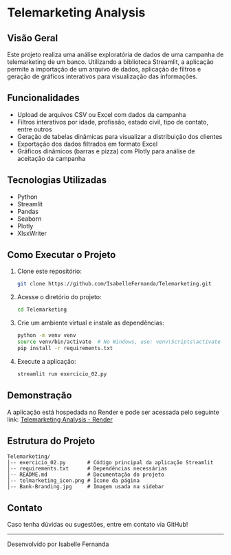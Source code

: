 # Telemarketing Analysis

## Visão Geral
Este projeto realiza uma análise exploratória de dados de uma campanha de telemarketing de um banco. Utilizando a biblioteca Streamlit, a aplicação permite a importação de um arquivo de dados, aplicação de filtros e geração de gráficos interativos para visualização das informações.

## Funcionalidades
- Upload de arquivos CSV ou Excel com dados da campanha
- Filtros interativos por idade, profissão, estado civil, tipo de contato, entre outros
- Geração de tabelas dinâmicas para visualizar a distribuição dos clientes
- Exportação dos dados filtrados em formato Excel
- Gráficos dinâmicos (barras e pizza) com Plotly para análise de aceitação da campanha

## Tecnologias Utilizadas
- Python
- Streamlit
- Pandas
- Seaborn
- Plotly
- XlsxWriter

## Como Executar o Projeto
1. Clone este repositório:
   ```bash
   git clone https://github.com/IsabelleFernanda/Telemarketing.git
   ```
2. Acesse o diretório do projeto:
   ```bash
   cd Telemarketing
   ```
3. Crie um ambiente virtual e instale as dependências:
   ```bash
   python -m venv venv
   source venv/bin/activate  # No Windows, use: venv\Scripts\activate
   pip install -r requirements.txt
   ```
4. Execute a aplicação:
   ```bash
   streamlit run exercicio_02.py
   ```

## Demonstração
A aplicação está hospedada no Render e pode ser acessada pelo seguinte link:
[Telemarketing Analysis - Render](https://telemarketing-pnxh.onrender.com/)

## Estrutura do Projeto
```
Telemarketing/
│-- exercicio_02.py       # Código principal da aplicação Streamlit
│-- requirements.txt      # Dependências necessárias
│-- README.md             # Documentação do projeto
│-- telmarketing_icon.png # Ícone da página
│-- Bank-Branding.jpg     # Imagem usada na sidebar
```

## Contato
Caso tenha dúvidas ou sugestões, entre em contato via GitHub!

---
Desenvolvido por Isabelle Fernanda 


